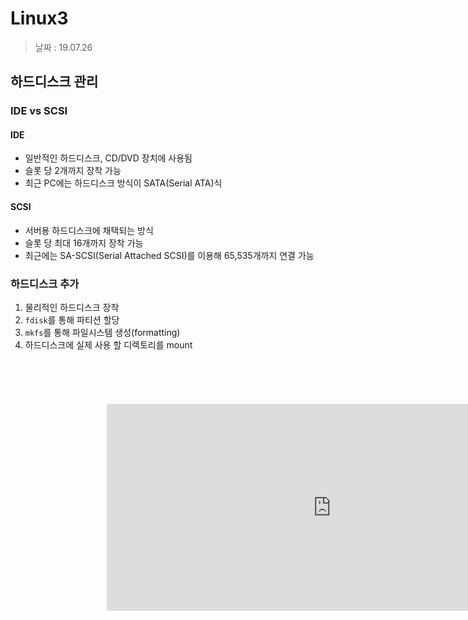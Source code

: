 Linux3
=====

> 날짜 : 19.07.26

## 하드디스크 관리
### IDE vs SCSI

#### IDE
- 일반적인 하드디스크, CD/DVD 장치에 사용됨
- 슬롯 당 2개까지 장착 가능
- 최근 PC에는 하드디스크 방식이 SATA(Serial ATA)식

#### SCSI
- 서버용 하드디스크에 채택되는 방식
- 슬롯 당 최대 16개까지 장착 가능
- 최근에는 SA-SCSI(Serial Attached SCSI)를 이용해 65,535개까지 연결 가능

### 하드디스크 추가
1. 물리적인 하드디스크 장착
2. `fdisk`를 통해 파티션 할당
3. `mkfs`를 통해 파일시스템 생성(formatting)
4. 하드디스크에 실제 사용 할 디렉토리를 mount

<iframe
  src="https://carbon.now.sh/embed/?bg=rgba(171%2C%20184%2C%20195%2C%201)&t=lucario&wt=none&l=text%2Fx-java&ds=true&dsyoff=20px&dsblur=68px&wc=true&wa=true&pv=56px&ph=56px&ln=false&fm=Hack&fs=14px&lh=133%25&si=false&es=2x&wm=false"
  style="transform:scale(0.7); width:1024px; height:473px; border:0; overflow:hidden;"
  sandbox="allow-scripts allow-same-origin">
</iframe>